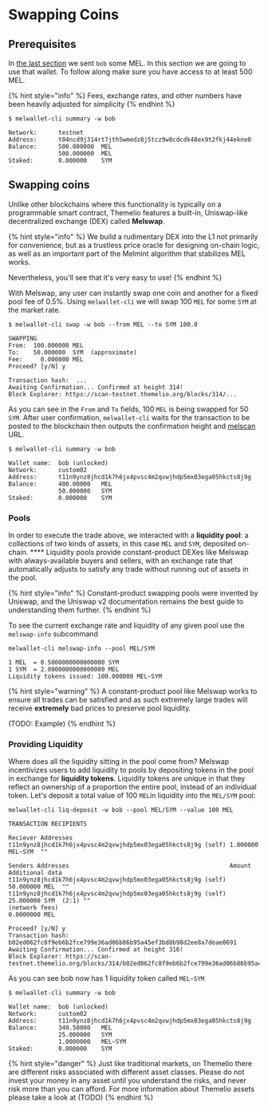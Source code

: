 # Swapping Coins

## Prerequisites

In [the last section](getting-started.md) we sent `bob` some MEL. In this section we are going to use that wallet. To follow along make sure you have access to at least 500 MEL.

{% hint style="info" %}
Fees, exchange rates, and other numbers have been heavily adjusted for simplicity
{% endhint %}

<pre class="language-shell-session"><code class="lang-shell-session">$ melwallet-cli summary -w bob
<strong>
</strong>Network:      testnet
Address:      t04ncd9j314rt7jth5wmedz8j5tcz9w8cdcdk48ex9t2fkj44ekne0
Balance:      500.000000  MEL
              500.000000  MEL
Staked:       0.000000    SYM
</code></pre>

## Swapping coins <a href="#swapping-coins" id="swapping-coins"></a>

Unlike other blockchains where this functionality is typically on a programmable smart contract, Themelio features a built-in, Uniswap-like decentralized exchange (DEX) called **Melswap**.

{% hint style="info" %}
We build a rudimentary DEX into the L1 not primarily for convenience, but as a trustless price oracle for designing on-chain logic, as well as an important part of the Melmint algorithm that stabilizes MEL works.

Nevertheless, you'll see that it's very easy to use!
{% endhint %}

With Melswap, any user can instantly swap one coin and another for a fixed pool fee of 0.5%. Using `melwallet-cli` we will swap 100 `MEL` for some `SYM` at the market rate.

<pre class="language-shell-session"><code class="lang-shell-session">$ melwallet-cli swap -w bob --from MEL --to SYM 100.0
<strong>
</strong>SWAPPING
From:  100.000000 MEL
To:    50.000000  SYM  (approximate)
Fee:     0.000000 MEL
Proceed? [y/N] y

Transaction hash:  ...
Awaiting Confirmation... Confirmed at height 314!
Block Explorer: https://scan-testnet.themelio.org/blocks/314/...
</code></pre>

As you can see in the `From` and `To` fields, 100 `MEL` is being swapped for 50 `SYM`. After user confirmation, `melwallet-cli` waits for the transaction to be posted to the blockchain then outputs the confirmation height and [melscan](https://scan.themelio.org) URL.

<pre class="language-shell-session"><code class="lang-shell-session">$ melwallet-cli summary -w bob
<strong>
</strong>Wallet name:  bob (unlocked)
Network:      custom02
Address:      t11n9ynz8jhcd1k7h6jx4pvsc4m2qvwjhdp5mx03ega05hkcts8j9g
Balance:      400.00000   MEL
              50.000000   SYM
Staked:       0.000000    SYM
</code></pre>

### Pools

In order to execute the trade above, we interacted with a **liquidity pool**: a collections of two kinds of assets, in this case `MEL` and `SYM`, deposited on-chain. \*\*\*\* Liquidity pools provide constant-product DEXes like Melswap with always-available buyers and sellers, with an exchange rate that automatically adjusts to satisfy any trade without running out of assets in the pool.

{% hint style="info" %}
Constant-product swapping pools were invented by Uniswap, and the Uniswap v2 documentation remains the best guide to understanding them further.
{% endhint %}

To see the current exchange rate and liquidity of any given pool use the `melswap-info` subcommand

<pre><code>melwallet-cli melswap-info --pool MEL/SYM
<strong>
</strong>1 MEL  = 0.5000000000000000 SYM
1 SYM  = 2.0000000000000000 MEL
Liquidity tokens issued: 100.000000 MEL~SYM
</code></pre>

{% hint style="warning" %}
A constant-product pool like Melswap works to ensure all trades can be satisfied and as such extremely large trades will receive **extremely** bad prices to preserve pool liquidity.

(TODO: Example)
{% endhint %}

### Providing Liquidity

Where does all the liquidity sitting in the pool come from? Melswap incentivizes users to add liquidity to pools by depositing tokens in the pool in exchange for **liquidity tokens**. Liquidity tokens are unique in that they reflect an ownership of a proportion the entire pool, instead of an individual token. Let's deposit a total value of 100 `MEL`in liquidity into the `MEL/SYM` pool:

<pre data-overflow="wrap"><code>melwallet-cli liq-deposit -w bob --pool MEL/SYM --value 100 MEL
<strong>
</strong>TRANSACTION RECIPIENTS

Reciever Addresses
t11n9ynz8jhcd1k7h6jx4pvsc4m2qvwjhdp5mx03ega05hkcts8j9g (self) 1.000000 MEL~SYM  ""

Senders Addresses                                             Amount          Additional data
t11n9ynz8jhcd1k7h6jx4pvsc4m2qvwjhdp5mx03ega05hkcts8j9g (self) 50.000000 MEL  ""
t11n9ynz8jhcd1k7h6jx4pvsc4m2qvwjhdp5mx03ega05hkcts8j9g (self) 25.000000 SYM  (2:1) ""
(network fees)                                                0.0000000 MEL

Proceed? [y/N] y
Transaction hash:  b02ed062fc8f9eb6b2fce799e36ad06b86b95a45ef3bd8b98d2ee8a7deae0691
Awaiting Confirmation... Confirmed at height 316!
Block Explorer: https://scan-testnet.themelio.org/blocks/314/b02ed062fc8f9eb6b2fce799e36ad06b86b95a45ef3bd8b98d2ee8a7deae0691
</code></pre>

As you can see bob now has 1 liquidity token called `MEL~SYM`

<pre class="language-shell-session"><code class="lang-shell-session">$ melwallet-cli summary -w bob
<strong>
</strong>Wallet name:  bob (unlocked)
Network:      custom02
Address:      t11n9ynz8jhcd1k7h6jx4pvsc4m2qvwjhdp5mx03ega05hkcts8j9g
Balance:      349.50000   MEL
              25.000000   SYM
              1.0000000   MEL~SYM
Staked:       0.000000    SYM
</code></pre>

{% hint style="danger" %}
Just like traditional markets, on Themelio there are different risks associated with different asset classes. Please do not invest your money in any asset until you understand the risks, and never risk more than you can afford. For more information about Themelio assets please take a look at (TODO)
{% endhint %}



